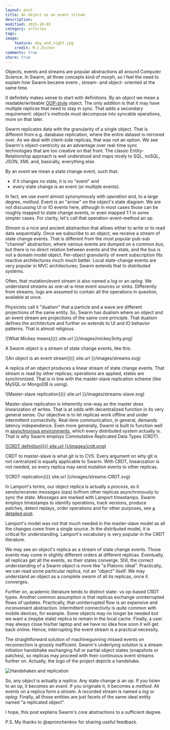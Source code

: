 ```yaml
---
layout: post
title: An object as an event stream
description:
modified: 2015-10-03
category: articles
tags:
image:
    feature: day_and_night.jpg
    credit: M.C.Escher
comments: true
share: true
---
```


Objects, events and streams are popular abstractions all around Computer Science. In Swarm, all three concepts kind of morph, so I feel the need to explain how Swarm became event-, stream- and object- oriented at the same time.

It definitely makes sense to start with definitions. By an *object* we mean a readable/writeable [OOP-style][oop] object. The only addition is that it may have multiple *replicas* that need to stay in sync.  That adds a secondary requirement: object's methods must decompose into syncable operations, more on that later.

Swarm replicates data with the granularity of a single object. That is different from e.g. database replication, where the entire dataset is mirrored over. As we deal with client-side replicas, that was not an option. We see Swarm's object-centricity as an advantage over real-time sync technologies that are too creative on that front. The classic Entity-Relationship approach is well understood and maps nicely to SQL, noSQL, JSON, XML and, basically, everything else.

By an *event* we mean a state change event, such that:

* if it changes no state, it is no "event" and
* every state change is an event (or multiple events).

In fact, we use *event* almost synonymously with *operation* and, to a large degree, *method*. Event is an "arrow" on the object's state diagram. We are not discussing UI or IO events here, although in most cases those can be roughly mapped to state change events, or even mapped 1:1 in some simpler cases. For clarity, let's call that operation-event-method an *op*.

*Stream* is a nice and ancient abstraction that allows either to write or to read data sequentially. Once we subscribe to an object, we receive a stream of state change events. That is different from the most popular pub-sub "channel" abstraction, where various events are dumped on a common *bus*, but there is no direct relation between events and the state, and the bus is not a domain model object. Per-object granularity of event subscription fits reactive architectures much much better. Local state-change events are very popular in MVC architectures; Swarm extends that to distributed systems.

Often, that mutation/event stream is also named a *log* or an *oplog*. We understand streams as one-at-a-time event sources or sinks. Differently from streams, logs are assumed to contain all the operations in question, available at once.

Physicists call it "dualism" that a particle and a wave are different projections of the same entity. So, Swarm has dualism where an object and an event stream are projections of the same core principle. That dualism defines the architecture and further on extends to UI and IO behavior patterns. That is almost religious.

![What Mickey means]({{ site.url }}/images/mickey3nity.png)

A Swarm object is a stream of state change events, like this:

![An object is an event stream]({{ site.url }}/images/streams.svg)

A replica of an object produces a linear stream of state change events. That stream is read by other replicas; operations are applied, states are synchronized. That is in line with the master-slave replication scheme (like MySQL or MongoDB is using).

![Master-slave replication]({{ site.url }}/images/streams-slave.svg)

Master-slave replication is inherently one-way as the master does linearization of writes. That is at odds with decentralized function in its very general sense.
Our objective is to let replicas work offline and under intermittent connectivity. Real-time communication, in general, demands latency independence. Even more generally, Swarm is built to function well in [asynchronous environments][async], which every distributed system actually is. That is why Swarm employs Commutative Replicated Data Types (CRDT).

[![CRDT definition]({{ site.url }}/images/crdt.png)][crdt]

CRDT to master-slave is what git is to CVS. Every argument on why git is not centralized is equally applicable to Swarm.
With CRDT, linearization is not needed, so every replica may send mutation events to other replicas.

![CRDT replication]({{ site.url }}/images/streams-CRDT.svg)

In Lamport's terms, our object replica is actually a *process*, as it sends/receives *messages* (ops) to/from other replicas asynchronously to sync the state. *Messages* are marked with Lamport timestamps. Swarm employs timestamps to identify operations, track versions, produce patches, detect replays, order operations and for other purposes, see [a detailed post][lamport]. 

Lamport's model was not that much needed in the master-slave model as all the changes come from a single source. In the distributed model, it is critical for understanding. Lamport's vocabulary is very popular in the CRDT literature.

[lamport]: http://swarmjs.github.io/articles/lamport/

We may see an object's replica as a stream of state change events. Those events may come in slightly different orders at different replicas. Eventually, all replicas get all the events, so their states converge. Still, the correct understanding of a Swarm *object* is more like "a Platonic ideal". Practically, we can read some particular replica, not an "object" itself. We may understand an object as a complete *swarm* of all its replicas, once it converges.

Further on, academic literature tends to distinct state- vs op-based CRDT types. Another common assumption is that replicas exchange uninterrupted flows of updates. Practically, that uninterrupted flow is an expensive and inconvenient abstraction. Intermittent connectivity is quite common with mobile devices, for example. Some objects may no longer be needed but we want a (maybe stale) replica to remain in the local cache. Finally, a user may always close his/her laptop and we have no idea how soon it will get back online. Hence, interrupting the event stream is a practical necessity.

The straightforward solution of machinegunning missed events on reconnection is grossly inefficient. Swarm's underlying solution is a stream initiation handshake exchanging full or partial object states (snapshots or patches), so replicas may proceed with their continuous event streams further on. Actually, the logo of the project depicts a handshake.

![Handshakes and replication]({{site.url}}/images/streams-gaps.svg)

So, any *object* is actually a *replica*. Any state change is an *op*. If you listen to an op, it becomes an *event*. If you originate it, it becomes a *method*. All events on a replica form a *stream*. A recorded stream is named a *log* or *oplog*. Finally, all those entities are just facets of the same ideal entity named "a replicated object".

I hope, this post explains Swarm's core abstractions to a sufficient degree.

[crdt]: http://pagesperso-systeme.lip6.fr/Marc.Shapiro/papers/RR-6956.pdf
[oop]: http://en.wikipedia.org/wiki/Object-oriented_programming
[async]: http://swarmjs.github.io/articles/offline-is-async/

P.S. My thanks to @apronchenkov for sharing useful feedback.
